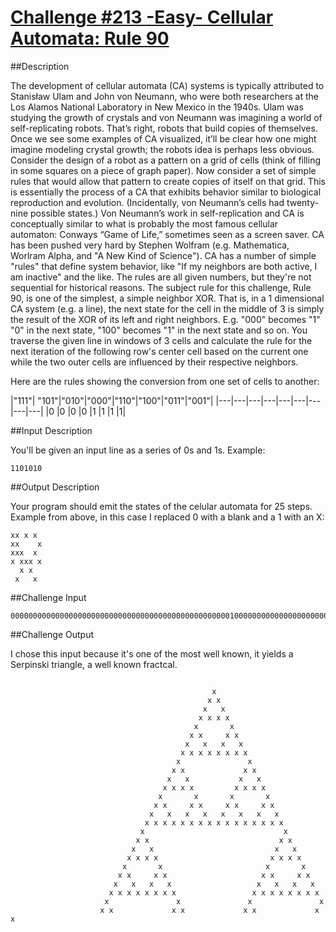 # [Challenge #213 -Easy- Cellular Automata: Rule 90](https://www.reddit.com/r/dailyprogrammer/comments/3jz8tt/20150907_challenge_213_easy_cellular_automata/)

##Description

The development of cellular automata (CA) systems is typically attributed to Stanisław Ulam and John von Neumann, who were both researchers at the Los Alamos National Laboratory in New Mexico in the 1940s. Ulam was studying the growth of crystals and von Neumann was imagining a world of self-replicating robots. That’s right, robots that build copies of themselves. Once we see some examples of CA visualized, it’ll be clear how one might imagine modeling crystal growth; the robots idea is perhaps less obvious. Consider the design of a robot as a pattern on a grid of cells (think of filling in some squares on a piece of graph paper). Now consider a set of simple rules that would allow that pattern to create copies of itself on that grid. This is essentially the process of a CA that exhibits behavior similar to biological reproduction and evolution. (Incidentally, von Neumann’s cells had twenty-nine possible states.) Von Neumann’s work in self-replication and CA is conceptually similar to what is probably the most famous cellular automaton: Conways “Game of Life,” sometimes seen as a screen saver. CA has been pushed very hard by Stephen Wolfram (e.g. Mathematica, Worlram Alpha, and "A New Kind of Science").
CA has a number of simple "rules" that define system behavior, like "If my neighbors are both active, I am inactive" and the like. The rules are all given numbers, but they're not sequential for historical reasons.
The subject rule for this challenge, Rule 90, is one of the simplest, a simple neighbor XOR. That is, in a 1 dimensional CA system (e.g. a line), the next state for the cell in the middle of 3 is simply the result of the XOR of its left and right neighbors. E.g. "000" becomes "1" "0" in the next state, "100" becomes "1" in the next state and so on. You traverse the given line in windows of 3 cells and calculate the rule for the next iteration of the following row's center cell based on the current one while the two outer cells are influenced by their respective neighbors.

Here are the rules showing the conversion from one set of cells to another:

|"111"|	"101"|"010"|"000"|"110"|"100"|"011"|"001"|
|---|---|---|---|---|---|---|---|---|
|0	|0	|0	|0	|1	|1	|1	|1|

##Input Description

You'll be given an input line as a series of 0s and 1s. Example:
```
1101010
```
##Output Description

Your program should emit the states of the celular automata for 25 steps. Example from above, in this case I replaced 0 with a blank and a 1 with an X:
```
xx x x
xx    x
xxx  x
x xxx x
  x x
 x   x
 ```
##Challenge Input
```
00000000000000000000000000000000000000000000000001000000000000000000000000000000000000000000000000
```
##Challenge Output

I chose this input because it's one of the most well known, it yields a Serpinski triangle, a well known fractcal.
```

                                             x
                                            x x
                                           x   x
                                          x x x x
                                         x       x
                                        x x     x x
                                       x   x   x   x
                                      x x x x x x x x
                                     x               x
                                    x x             x x
                                   x   x           x   x
                                  x x x x         x x x x
                                 x       x       x       x
                                x x     x x     x x     x x
                               x   x   x   x   x   x   x   x
                              x x x x x x x x x x x x x x x x
                             x                               x
                            x x                             x x
                           x   x                           x   x
                          x x x x                         x x x x
                         x       x                       x       x
                        x x     x x                     x x     x x
                       x   x   x   x                   x   x   x   x
                      x x x x x x x x                 x x x x x x x x
                     x               x               x               x
                    x x             x x             x x             x x
```
